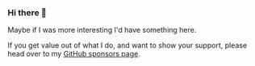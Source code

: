 ### Hi there 👋

<!--
**coderpatros/coderpatros** is a ✨ _special_ ✨ repository because its `README.md` (this file) appears on your GitHub profile.

Here are some ideas to get you started:

- 🔭 I’m currently working on ...
- 🌱 I’m currently learning ...
- 👯 I’m looking to collaborate on ...
- 🤔 I’m looking for help with ...
- 💬 Ask me about ...
- 📫 How to reach me: ...
- 😄 Pronouns: ...
- ⚡ Fun fact: ...
-->

Maybe if I was more interesting I'd have something here.

If you get value out of what I do, and want to show your support, please head over to my [GitHub sponsors page](https://github.com/sponsors/coderpatros).
